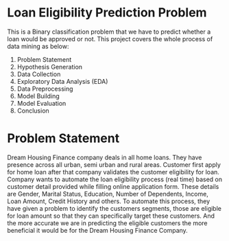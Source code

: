 # Loan Eligibility Prediction Problem
This is a Binary classification problem that we have to predict whether a loan would be approved or not. This project covers the whole process of data mining as below:
1. Problem Statement
2. Hypothesis Generation
3. Data Collection
4. Exploratory Data Analysis (EDA)
5. Data Preprocessing
6. Model Building
7. Model Evaluation
8. Conclusion

# Problem Statement
Dream Housing Finance company deals in all home loans. They have presence across all urban, semi urban and rural areas. Customer first apply for home loan after that company validates the customer eligibility for loan. Company wants to automate the loan eligibility process (real time) based on customer detail provided while filling online application form. These details are Gender, Marital Status, Education, Number of Dependents, Income, Loan Amount, Credit History and others. To automate this process, they have given a problem to identify the customers segments, those are eligible for loan amount so that they can specifically target these customers. And the more accurate we are in predicting the eligible customers the more beneficial it would be for the Dream Housing Finance Company.

